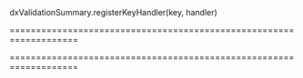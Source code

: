 <!--id-->dxValidationSummary.registerKeyHandler(key, handler)<!--/id-->
===================================================================
<!--hidden--><!--/hidden-->
===================================================================


